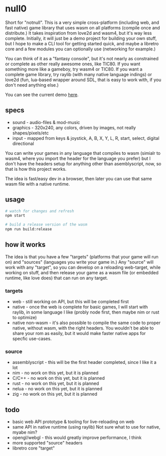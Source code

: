 # null0

Short for "notnull". This is a very simple cross-platform (including web, and fast native) game library that uses wasm on all platforms (compile once and distribute.) It takes inspiration from love2d and wasm4, but it's way less complete. Initially, it will just be a demo project for building your own stuff, but I hope to make a CLI tool for getting started quick, and maybe a libretro core and a few modules you can optionally use (networking for example.)

You can think of it as a "fantasy console", but it's not nearly as constrained or complete as other really awesome ones, like TIC80. If you want something more like a gameboy, try wasm4 or TIC80. If you want a complete game library, try raylib (with many native language indings) or love2d (fun, lua-based wrapper around SDL, that is easy to work with, if you don't need anything else.)

You can see the current demo [here](https://null0.surge.sh/).


## specs

- sound - audio-files & mod-music
- graphics - 320x240, any colors, driven by images, not really shapes/pixels/etc
- input - mapped from keys & joystick, A, B, X, Y, L, R, start, select, digital directional

You can write your games in any language that compiles to wasm (simialr to wasm4, where you import the header for the language you prefer) but I don't have the headers setup for anything other than asemblyscript, now, so that is how this project works.

The idea is fast/easy dev in a browser, then later you can use that same wasm file with a native runtime.

## usage

```sh
# watch for changes and refresh
npm start

# build a release version of the wasm
npm run build:release
```

## how it works

The idea is that you have a few "targets" (platforms that your game will run on) and "sources" (languages you write your game in.) Any "source" will work with any "target", so you can develop on a reloading web-target, while working on stuff, and then release your game as a wasm file (or embedded runtime, like love does) that can run on any target.

### targets

- web - still working on API, but this will be completed first
- native - once the web is complete for basic games, I will start with raylib, in some language I like (probly node first, then maybe nim or rust to optimize)
- native non-wasm - it's also possible to compile the same code to proper native, without wasm, with the right headers. You wouldn't be able to share your rom as easily, but it would make faster native apps for specfic use-cases.

### source

- assemblyscript - this will be the first header completed, since I like it a lot
- nim - no work on this yet, but it is planned
- C/C++ - no work on this yet, but it is planned
- rust - no work on this yet, but it is planned
- nelua - no work on this yet, but it is planned
- zig - no work on this yet, but it is planned


## todo

- basic web API prototype & tooling for live-reloading on web
- same API in native runtime (using raylib) Not sure what to use for native, myabe nim?
- opengl/webgl - this would greatly improve performance, I think
- more supported "source" headers
- libretro core "target"
